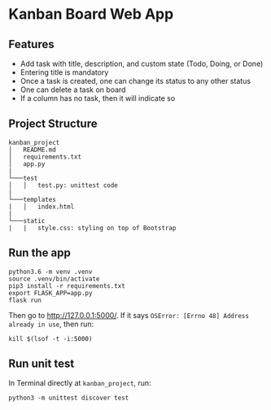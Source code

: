 # Kanban Board Web App

## Features

* Add task with title, description, and custom state (Todo, Doing, or Done)
* Entering title is mandatory
* Once a task is created, one can change its status to any other status
* One can delete a task on board
* If a column has no task, then it will indicate so

## Project Structure
```
kanban_project
│   README.md
│   requirements.txt    
│   app.py
|
└───test
│   │   test.py: unittest code
|   
└───templates
|   │   index.html
|
└───static
|   |   style.css: styling on top of Bootstrap 
```

## Run the app
```console
python3.6 -m venv .venv
source .venv/bin/activate
pip3 install -r requirements.txt
export FLASK_APP=app.py
flask run
```
Then go to http://127.0.0.1:5000/. If it says `OSError: [Errno 48] Address already in use`, then run:
```console
kill $(lsof -t -i:5000)
```

## Run unit test
In Terminal directly at `kanban_project`, run:
```console
python3 -m unittest discover test
```
